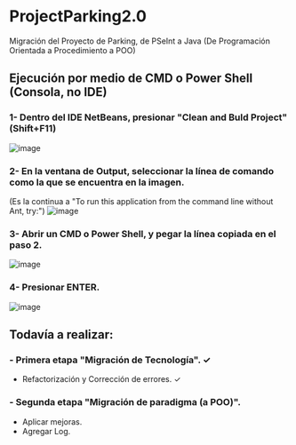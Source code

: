 # ProjectParking2.0

Migración del Proyecto de Parking, de PSeInt a Java (De Programación Orientada a Procedimiento a POO)

## Ejecución por medio de CMD o Power Shell (Consola, no IDE)

### 1- Dentro del IDE NetBeans, presionar "Clean and Buld Project" (Shift+F11)
![image](https://user-images.githubusercontent.com/86338019/203802092-8e9f5cc2-faaa-41c0-9474-e208a0147a87.png)

### 2- En la ventana de Output, seleccionar la línea de comando como la que se encuentra en la imagen.
(Es la continua a "To run this application from the command line without Ant, try:")
![image](https://user-images.githubusercontent.com/86338019/203802834-1194a204-abe7-47fe-9f6d-86cb7f534461.png)

### 3- Abrir un CMD o Power Shell, y pegar la línea copiada en el paso 2. 
![image](https://user-images.githubusercontent.com/86338019/203803815-817a6354-a899-4906-9c11-5ce086155b26.png)

### 4- Presionar ENTER.
![image](https://user-images.githubusercontent.com/86338019/203803943-f7144beb-fbee-44c6-b5dd-f081bd0c034b.png)




## Todavía a realizar:

### - Primera etapa "Migración de Tecnología". ✓
  - Refactorización y Corrección de errores. ✓

### - Segunda etapa "Migración de paradigma (a POO)".
  - Aplicar mejoras.
  - Agregar Log.
